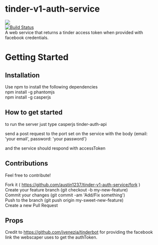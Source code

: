 # tinder-v1-auth-service
![](https://media.giphy.com/media/9yeStKuX0qhmo/giphy.gif)<br>
[![Build Status](https://travis-ci.org/austin1237/tinder-v1-auth-service.svg?branch=master)](https://travis-ci.org/austin1237/tinder-v1-auth-service)<br>
A web service that returns a tinder access token when provided with facebook credentials.

# Getting Started
## Installation
Use npm to install the following dependencies<br>
npm install -g phantomjs<br>
npm install -g casperjs

## How to get started
to run the server just type
casperjs tinder-auth-api

send a post request to the port set on the service with the body
{email: 'your email', password: 'your password'}

and the service should respond with accessToken

## Contributions
Feel free to contribute!

Fork it ( https://github.com/austin1237/tinder-v1-auth-service/fork )<br>
Create your feature branch (git checkout -b my-new-feature)<br>
Commit your changes (git commit -am 'Add/Fix something')<br>
Push to the branch (git push origin my-sweet-new-feature)<br>
Create a new Pull Request

## Props
Credit to https://github.com/jvenezia/tinderbot for providing the facebook link
the webscaper uses to get the authToken.
